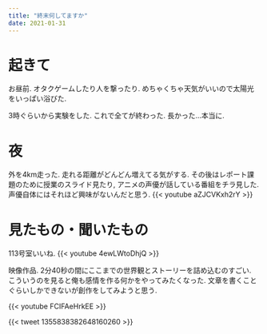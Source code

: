 ```yaml
---
title: "終末何してますか"
date: 2021-01-31
---
```


# 起きて
お昼前. オタクゲームしたり人を撃ったり. めちゃくちゃ天気がいいので太陽光をいっぱい浴びた.

3時ぐらいから実験をした. これで全てが終わった. 長かった...本当に.

# 夜
外を4km走った. 走れる距離がどんどん増えてる気がする. その後はレポート課題のために授業のスライド見たり, アニメの声優が話している番組をチラ見した. 声優自体にはそれほど興味がないんだと思う.
{{< youtube aZJCVKxh2rY >}}
# 見たもの・聞いたもの
113号室いいね.
{{< youtube 4ewLWtoDhjQ >}}

映像作品. 2分40秒の間にここまでの世界観とストーリーを詰め込むのすごい. こういうのを見ると俺も感情を作る何かをやってみたくなった. 文章を書くことぐらいしかできないが創作をしてみようと思う.

{{< youtube FCIFAeHrkEE >}}

{{< tweet 1355838382648160260 >}}